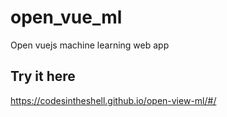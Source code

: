 # open_vue_ml
Open vuejs machine learning web app

## Try it here
https://codesintheshell.github.io/open-view-ml/#/

